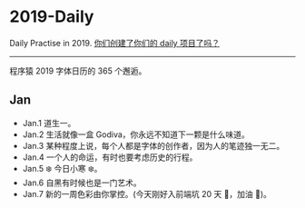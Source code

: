 # 2019-Daily

Daily Practise in 2019. [你们创建了你们的 daily 项目了吗？](https://github.com/phodal/2019-daily)

---

程序猿 2019 字体日历的 365 个邂逅。

## Jan

- Jan.1 道生一。
- Jan.2 生活就像一盒 Godiva，你永远不知道下一颗是什么味道。
- Jan.3 某种程度上说，每个人都是字体的创作者，因为人的笔迹独一无二。
- Jan.4 一个人的命运，有时也要考虑历史的行程。
- Jan.5 ️❄️ 今日小寒 ❄️。
- Jan.6 自黑有时候也是一门艺术。
- Jan.7 新的一周色彩由你掌控。(今天刚好入前端坑 20 天 🌹，加油 🦆)。

